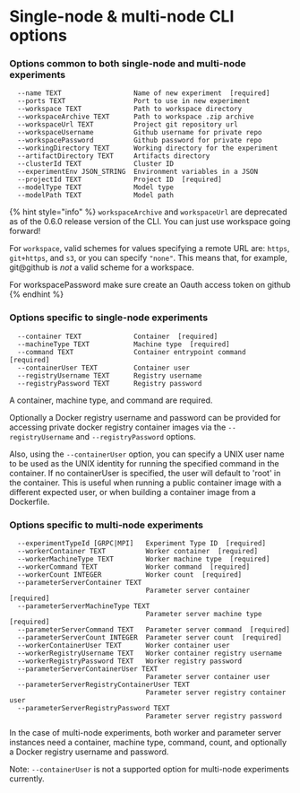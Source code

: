 # Single-node & multi-node CLI options

### Options common to both single-node and multi-node experiments

```text
  --name TEXT                  Name of new experiment  [required]
  --ports TEXT                 Port to use in new experiment
  --workspace TEXT             Path to workspace directory
  --workspaceArchive TEXT      Path to workspace .zip archive
  --workspaceUrl TEXT          Project git repository url
  --workspaceUsername          Github username for private repo
  --workspacePassword          Github password for private repo
  --workingDirectory TEXT      Working directory for the experiment
  --artifactDirectory TEXT     Artifacts directory
  --clusterId TEXT             Cluster ID
  --experimentEnv JSON_STRING  Environment variables in a JSON
  --projectId TEXT             Project ID  [required]
  --modelType TEXT             Model type
  --modelPath TEXT             Model path
```

{% hint style="info" %}
`workspaceArchive` and `workspaceUrl` are deprecated as of the 0.6.0 release version of the CLI. You can just use workspace going forward!

For `workspace`, valid schemes for values specifying a remote URL are: `https`, `git+https`, and `s3`, or you can specify `"none"`. This means that, for example, git@github is _not_ a valid scheme for a workspace.

For workspacePassword make sure create an Oauth access token on github
{% endhint %}

### Options specific to single-node experiments

```text
  --container TEXT             Container  [required]
  --machineType TEXT           Machine type  [required]
  --command TEXT               Container entrypoint command  [required]
  --containerUser TEXT         Container user
  --registryUsername TEXT      Registry username
  --registryPassword TEXT      Registry password
```

A container, machine type, and command are required.

Optionally a Docker registry username and password can be provided for accessing private docker registry container images via the `--registryUsername` and `--registryPassword` options.

Also, using the `--containerUser` option, you can specify a UNIX user name to be used as the UNIX identity for running the specified command in the container. If no containerUser is specified, the user will default to 'root' in the container. This is useful when running a public container image with a different expected user, or when building a container image from a Dockerfile.

### Options specific to multi-node experiments

```text
  --experimentTypeId [GRPC|MPI]   Experiment Type ID  [required]
  --workerContainer TEXT          Worker container  [required]
  --workerMachineType TEXT        Worker machine type  [required]
  --workerCommand TEXT            Worker command  [required]
  --workerCount INTEGER           Worker count  [required]
  --parameterServerContainer TEXT
                                  Parameter server container  [required]
  --parameterServerMachineType TEXT
                                  Parameter server machine type  [required]
  --parameterServerCommand TEXT   Parameter server command  [required]
  --parameterServerCount INTEGER  Parameter server count  [required]
  --workerContainerUser TEXT      Worker container user
  --workerRegistryUsername TEXT   Worker container registry username
  --workerRegistryPassword TEXT   Worker registry password
  --parameterServerContainerUser TEXT
                                  Parameter server container user
  --parameterServerRegistryContainerUser TEXT
                                  Parameter server registry container user
  --parameterServerRegistryPassword TEXT
                                  Parameter server registry password
```

In the case of multi-node experiments, both worker and parameter server instances need a container, machine type, command, count, and optionally a Docker registry username and password.

Note: `--containerUser` is not a supported option for multi-node experiments currently.

